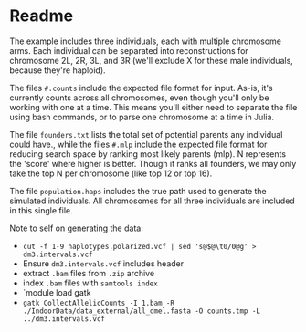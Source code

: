 # Readme

The example includes three individuals, each with multiple chromosome arms. Each individual can be separated into reconstructions for chromosome 2L, 2R, 3L, and 3R (we'll exclude X for these male individuals, because they're haploid).

The files `#.counts` include the expected file format for input. As-is, it's currently counts across all chromosomes, even though you'll only be working with one at a time. This means you'll either need to separate the file using bash commands, or to parse one chromosome at a time in Julia.

The file `founders.txt` lists the total set of potential parents any individual could have., while the files `#.mlp` include the expected file format for reducing search space by ranking most likely parents (mlp). N represents the 'score' where higher is better. Though it ranks all founders, we may only take the top N per chromosome (like top 12 or top 16).

The file `population.haps` includes the true path used to generate the simulated individuals. All chromosomes for all three individuals are included in this single file.

Note to self on generating the data:

* `cut -f 1-9 haplotypes.polarized.vcf | sed 's@$@\t0/0@g' > dm3.intervals.vcf`
* Ensure `dm3.intervals.vcf` includes header
* extract `.bam` files from `.zip` archive
* index `.bam` files with `samtools index`
* `module load gatk
* `gatk CollectAllelicCounts -I 1.bam -R ./IndoorData/data_external/all_dmel.fasta -O counts.tmp -L ../dm3.intervals.vcf`



